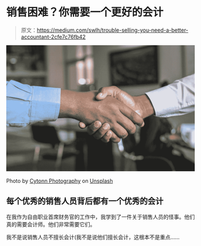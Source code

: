 # 销售困难？你需要一个更好的会计

> 原文：<https://medium.com/swlh/trouble-selling-you-need-a-better-accountant-2cfe7c76fb42>

![](img/fbce8ae1c921c8a26730bd51feedd17c.png)

Photo by [Cytonn Photography](https://unsplash.com/photos/n95VMLxqM2I?utm_source=unsplash&utm_medium=referral&utm_content=creditCopyText) on [Unsplash](https://unsplash.com/search/photos/selling?utm_source=unsplash&utm_medium=referral&utm_content=creditCopyText)

## 每个优秀的销售人员背后都有一个优秀的会计

在我作为自由职业首席财务官的工作中，我学到了一件关于销售人员的怪事。他们真的需要会计师。他们非常需要它们。

我不是说销售人员不擅长会计(我不是说他们擅长会计，这根本不是重点……